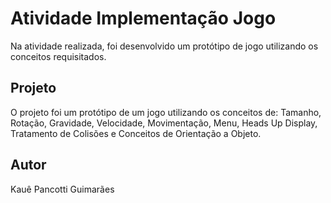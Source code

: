 # Atividade Implementação Jogo

Na atividade realizada, foi desenvolvido um protótipo de jogo utilizando os conceitos requisitados.

## Projeto

O projeto foi um protótipo de um jogo utilizando os conceitos de: Tamanho, Rotação, Gravidade, Velocidade, Movimentação, Menu, Heads Up Display, Tratamento de Colisões e Conceitos de Orientação a Objeto.

## Autor

Kauê Pancotti Guimarães